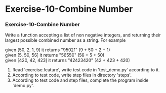 # Exercise-10-Combine Number
### Exercise-10-Combine Number
Write a function accepting a list of non negative integers, and returning their largest possible combined number as a string. For example

given [50, 2, 1, 9]  it returns "95021"    (9 + 50 + 2 + 1)  
given [5, 50, 56]    it returns "56550"    (56 + 5 + 50)  
given [420, 42, 423] it returns "42423420" (42 + 423 + 420)  


1. Read 'exercise.feature', write test code in 'test_demo.py' according to it.
2. According to test code, write step files in directory 'steps'.
3. According to test code and step files, complete the program inside 'demo.py'.
